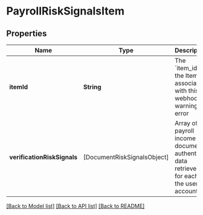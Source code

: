 # PayrollRiskSignalsItem

## Properties
Name | Type | Description | Notes
------------ | ------------- | ------------- | -------------
**itemId** | **String** | The &#x60;item_id&#x60; of the Item associated with this webhook, warning, or error | 
**verificationRiskSignals** | [DocumentRiskSignalsObject] | Array of payroll income document authenticity data retrieved for each of the user&#39;s accounts. | 

[[Back to Model list]](../README.md#documentation-for-models) [[Back to API list]](../README.md#documentation-for-api-endpoints) [[Back to README]](../README.md)


